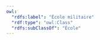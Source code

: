 ```yaml
---
owl:
  "rdfs:label": "École militaire"
  "rdf:type": "owl:Class"
  "rdfs:subClassOf": "École"
---
```


<OntologyTable frontMatter={frontMatter}/>
